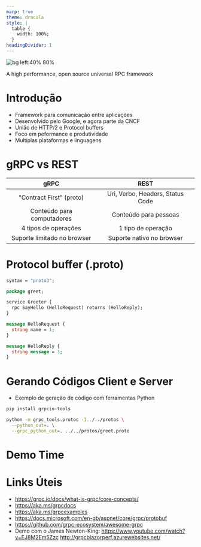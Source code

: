 ```yaml
---
marp: true
theme: dracula
style: |
  table {
    width: 100%;
  }
headingDivider: 1
---
```


![bg left:40% 80%](https://grpc.io/img/logos/grpc-logo.png)

A high performance, open source universal RPC framework


# Introdução #

* Framework para comunicação entre aplicações
* Desenvolvido pelo Google, e agora parte da CNCF
* União de HTTP/2 e Protocol buffers
* Foco em peformance e produtividade
* Multiplas plataformas e linguagens

<!-- 
  Muito comum entre microserviços
	
  Aplicações que trabalham em cluster

  Desenvolvido em 2015, mas baseado em outra tecnologia amplamenta usada dentro do Google

  Outros frameworks RPC: WCF, Thrift, JSON-RPC
-->


# gRPC vs REST #

| gRPC                        | REST                             |
| :--------------------------:|:--------------------------------:|
| "Contract First" (proto)    | Uri, Verbo, Headers, Status Code |
| Conteúdo para computadores  | Conteúdo para pessoas            |
| 4 tipos de operações        | 1 tipo de operação               |
| Suporte limitado no browser | Suporte nativo no browser        |

<!-- 
 - Peformance: Mensagens binárias compactas, serialização rápida
 
 - Produtividade: Ferramentas que geram o código do client e server, esconde a complexidade da comunicação.

 - Tipos de operações:
    Unary
    Client Streaming
    Server Streaming
    Full duplex (Bidirecional Streaming)

  - Suporte no browser para Unary e Server Streaming apenas
-->


# Protocol buffer (.proto) #

```proto
syntax = "proto3";

package greet;

service Greeter {
  rpc SayHello (HelloRequest) returns (HelloReply);
}

message HelloRequest {
  string name = 1;
}

message HelloReply {
  string message = 1;
}
```

<!-- 
  Arquivo .proto precisa ser conhecido pelo client e server
-->


# Gerando Códigos Client e Server #

- Exemplo de geração de código com ferramentas Python
```bash
pip install grpcio-tools

python -m grpc_tools.protoc -I../../protos \
  --python_out=. \
  --grpc_python_out=. ../../protos/greet.proto
```

<!-- 
  Com exceção do .net (e node?), todas as linguagens usam o protoc para 
  gerar os códigos boilerplate (diretamente ou indiretamente como no Java/Maven)
-->

# <!-- fit --> Demo Time #

# Links Úteis #

- https://grpc.io/docs/what-is-grpc/core-concepts/
- https://aka.ms/grpcdocs
- https://aka.ms/grpcexamples
- https://docs.microsoft.com/en-gb/aspnet/core/grpc/protobuf
- https://github.com/grpc-ecosystem/awesome-grpc
- Demo com o James Newton-King: 
  https://www.youtube.com/watch?v=EJ8M2Em5Zzc
  http://grpcblazorperf.azurewebsites.net/
  
